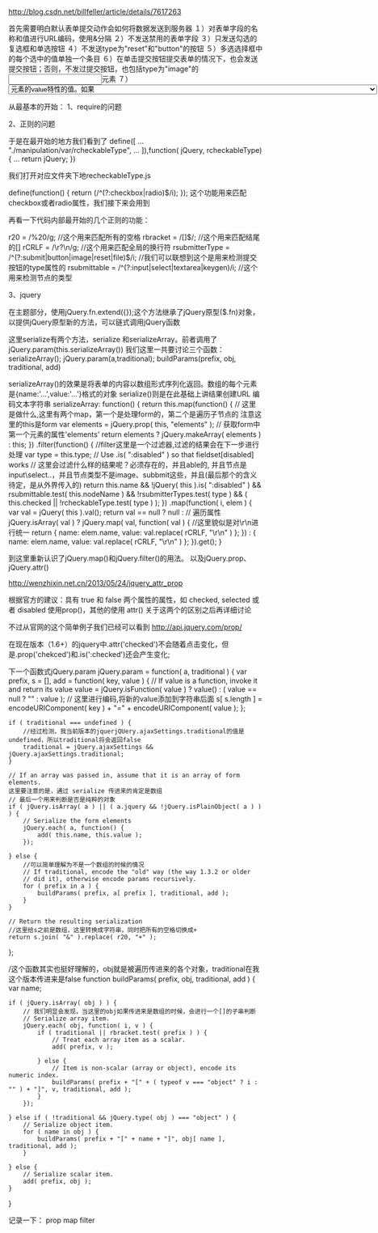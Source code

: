 
http://blog.csdn.net/billfeller/article/details/7617263





首先需要明白默认表单提交动作会如何将数据发送到服务器
１）对表单字段的名称和值进行URL编码，使用&分隔
２）不发送禁用的表单字段
３）只发送勾选的复选框和单选按钮
４）不发送type为"reset"和"button"的按钮
５）多选选择框中的每个选中的值单独一个条目
６）在单击提交按钮提交表单的情况下，也会发送提交按钮；否则，不发过提交按钮，也包括type为"image"的<input/>元素
７）<select/>元素的值，就是选中的<option/>元素的value特性的值。如果<option/>元素没有value特性，则是<option/>元素的文本值。
在表单序列化过程中，一般不包含任何按钮字段，因为结果字符串很可能是通过其它方式提交的，如ajax



从最基本的开始：
1、require的问题

2、正则的问题

于是在最开始的地方我们看到了
define([
    ...
    "./manipulation/var/rcheckableType",
    ...
]),function( jQuery, rcheckableType) {
    ...
    return jQuery;
})

我们打开对应文件夹下地recheckableType.js

define(function() {
    return (/^(?:checkbox|radio)$/i);
});
这个功能用来匹配checkbox或者radio属性，我们接下来会用到

再看一下代码内部最开始的几个正则的功能：

r20 = /%20/g;   //这个用来匹配所有的空格
rbracket = /\[\]$/;     //这个用来匹配结尾的[]
rCRLF = /\r?\n/g;   //这个用来匹配全局的换行符
rsubmitterType = /^(?:submit|button|image|reset|file)$/i;   //我们可以联想到这个是用来检测提交按钮的type属性的
rsubmittable = /^(?:input|select|textarea|keygen)/i;    //这个用来检测节点的类型


3、jquery

在主题部分，使用jQuery.fn.extend({});这个方法继承了jQuery原型($.fn)对象，以提供jQuery原型新的方法，可以链式调用jQuery函数

这里serialize有两个方法，serialize 和serializeArray。前者调用了jQuery.param(this.serializeArray())
我们这里一共要讨论三个函数：
serializeArray();
jQuery.param(a,traditional);
buildParams(prefix, obj, traditional, add)


serializeArray()的效果是将表单的内容以数组形式序列化返回。数组的每个元素是{name:'...',value:'...'}格式的对象
serialize()则是在此基础上讲结果创建URL 编码文本字符串
	serializeArray: function() {
		return this.map(function() {
            // 这里是做什么,这里有两个map，第一个是处理form的，第二个是遍历子节点的
            注意这里的this是form
			var elements = jQuery.prop( this, "elements" );
            // 获取form中第一个元素的属性'elements'
			return elements ? jQuery.makeArray( elements ) : this;
		})
		.filter(function() {
            //filter这里是一个过滤器,过滤的结果会在下一步进行处理
			var type = this.type;
			// Use .is( ":disabled" ) so that fieldset[disabled] works
            // 这里会过滤什么样的结果呢？必须存在的，并且able的, 并且节点是input\select..，并且节点类型不是image、subbmit这些，并且(最后那个的含义待定，是从外界传入的)
			return this.name && !jQuery( this ).is( ":disabled" ) &&
				rsubmittable.test( this.nodeName ) && !rsubmitterTypes.test( type ) &&
				( this.checked || !rcheckableType.test( type ) );
		})
		.map(function( i, elem ) {
			var val = jQuery( this ).val();
			return val == null ?
				null :
                // 遍历属性
				jQuery.isArray( val ) ?
					jQuery.map( val, function( val ) {
                        //这里貌似是对\r\n进行统一
						return { name: elem.name, value: val.replace( rCRLF, "\r\n" ) };
					}) :
					{ name: elem.name, value: val.replace( rCRLF, "\r\n" ) };
		}).get();
	}

到这里重新认识了jQuery.map()和jQuery.filter()的用法。
以及jQuery.prop、jQuery.attr()

http://wenzhixin.net.cn/2013/05/24/jquery_attr_prop

根据官方的建议：具有 true 和 false 两个属性的属性，如 checked, selected 或者 disabled 使用prop()，其他的使用 attr()
关于这两个的区别之后再详细讨论

不过从官网的这个简单例子我们已经可以看到
http://api.jquery.com/prop/

在现在版本（1.6+）的jquery中.attr('checked')不会随着点击变化，但是.prop('chekced')和.is(':checked')还会产生变化;






下一个函数式jQuery.param
jQuery.param = function( a, traditional ) {
	var prefix,
		s = [],
		add = function( key, value ) {
			// If value is a function, invoke it and return its value
			value = jQuery.isFunction( value ) ? value() : ( value == null ? "" : value );
            // 这里进行编码,将新的value添加到字符串后面
			s[ s.length ] = encodeURIComponent( key ) + "=" + encodeURIComponent( value );
		};

	if ( traditional === undefined ) {
        //经过检测，我当前版本的jquerjQUery.ajaxSettings.traditional的值是undefined，所以traditional将会返回false
		traditional = jQuery.ajaxSettings && jQuery.ajaxSettings.traditional;
	}

	// If an array was passed in, assume that it is an array of form elements.
    这里要注意的是，通过 serialize 传进来的肯定是数组
    // 最后一个用来判断是否是纯粹的对象
	if ( jQuery.isArray( a ) || ( a.jquery && !jQuery.isPlainObject( a ) ) ) {
		// Serialize the form elements
		jQuery.each( a, function() {
			add( this.name, this.value );
		});

	} else {
        //可以简单理解为不是一个数组的时候的情况
		// If traditional, encode the "old" way (the way 1.3.2 or older
		// did it), otherwise encode params recursively.
		for ( prefix in a ) {
			buildParams( prefix, a[ prefix ], traditional, add );
		}
	}

	// Return the resulting serialization
    //这里给s之前是数组，这里转换成字符串，同时把所有的空格切换成+
	return s.join( "&" ).replace( r20, "+" );
};


/这个函数其实也挺好理解的，obj就是被遍历传进来的各个对象，traditional在我这个版本传进来是false
function buildParams( prefix, obj, traditional, add ) {
	var name;

	if ( jQuery.isArray( obj ) ) {
        // 我们明显会发现，当这里的obj如果传进来是数组的时候，会进行一个[]的子串判断
		// Serialize array item.
		jQuery.each( obj, function( i, v ) {
			if ( traditional || rbracket.test( prefix ) ) {
				// Treat each array item as a scalar.
				add( prefix, v );

			} else {
				// Item is non-scalar (array or object), encode its numeric index.
				buildParams( prefix + "[" + ( typeof v === "object" ? i : "" ) + "]", v, traditional, add );
			}
		});

	} else if ( !traditional && jQuery.type( obj ) === "object" ) {
		// Serialize object item.
		for ( name in obj ) {
			buildParams( prefix + "[" + name + "]", obj[ name ], traditional, add );
		}

	} else {
		// Serialize scalar item.
		add( prefix, obj );
	}
}



记录一下：
prop
map
filter

